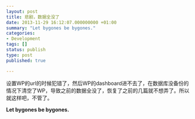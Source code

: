 ```yaml
---
layout: post
title: 悲剧，数据全没了
date: 2013-11-29 16:12:07.000000000 +01:00
summary: "Let bygones be bygones."
categories:
- Development
tags: []
status: publish
type: post
published: true

---
```


设置WP的url的时候犯错了，然后WP的dashboard进不去了，在数据库没备份的情况下清空了WP，导致之前的数据全没了，恢复了之前的几篇就不想弄了。所以就这样吧，不管了。

**Let bygones be bygones.**